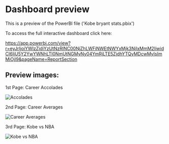 # Dashboard preview

This is a preview of the PowerBI file ('Kobe bryant stats.pbix')

To access the full interactive dashboard click here:

https://app.powerbi.com/view?r=eyJrIjoiYWIzZjdiYzUtNzRlNC00NjZhLWFiNWEtNWYxMjk3NjIxMmM2IiwidCI6IjU5Y2YwYWNhLTI0NmUtNGMyNy04YmRjLTE5ZjdhYTQyMDcwMyIsImMiOjl9&pageName=ReportSection

## Preview images:

1st Page: Career Accolades

![Accolades](https://user-images.githubusercontent.com/72921465/115162733-c6cc5b80-a0ad-11eb-8da9-af64c0e6fd27.PNG)

2nd Page: Career Averages

![Career Averages](https://user-images.githubusercontent.com/72921465/117574478-e6bbd180-b0e5-11eb-94ca-c51f1e3af785.PNG)

3rd Page: Kobe vs NBA

![Kobe vs NBA](https://user-images.githubusercontent.com/72921465/117574518-18349d00-b0e6-11eb-99a5-a4b87299b4d0.PNG)

